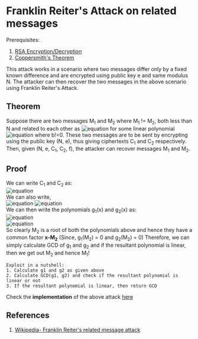 # Franklin Reiter's Attack on related messages

Prerequisites:
1. [RSA Encryption/Decryption](https://github.com/ashutosh1206/Crypton/blob/master/RSA-encryption/README.md) 
2. [Coppersmith's Theorem](https://github.com/ashutosh1206/Crypton/blob/master/RSA-encryption/Attack-Coppersmith/README.md)

This attack works in a scenario where two messages differ only by a fixed known difference and are encrypted using public key e and same modulus N. The attacker can then recover the two messages in the above scenario using Franklin Reiter's Attack.

## Theorem
Suppose there are two messages M<sub>1</sub> and M<sub>2</sub> where M<sub>1</sub> != M<sub>2</sub>, both less than N and related to each other as ![equation](https://latex.codecogs.com/png.latex?{\displaystyle&space;M_{1}\equiv&space;f(M_{2}){\pmod&space;{N}}}) for some linear polynomial ![equation](https://latex.codecogs.com/png.latex?{\displaystyle&space;f=ax&plus;b\in&space;\mathbb&space;{Z}&space;_{N}[x]}) where b!=0. These two messages are to be sent by encrypting using the public key (N, e), thus giving ciphertexts C<sub>1</sub> and C<sub>2</sub> respectively. Then, given (N, e, C<sub>1</sub>, C<sub>2</sub>, f), the attacker can recover messages M<sub>1</sub> and M<sub>2</sub>.
  
  
## Proof
We can write C<sub>1</sub> and C<sub>2</sub> as:  
![equation](https://latex.codecogs.com/png.latex?{\displaystyle&space;C_{1}\equiv&space;M_{1}^{e}{\pmod&space;{N}}})  
We can also write,  
![equation](https://latex.codecogs.com/png.latex?{\displaystyle&space;C_{1}\equiv&space;(f(M_{2})&space;mod&space;N)^{e}{\pmod&space;{N}}})  
![equation](https://latex.codecogs.com/png.latex?{\displaystyle&space;C_{1}\equiv&space;M_{1}^{e}{\pmod&space;{N}}})  
We can then write the polynomials g<sub>1</sub>(x) and g<sub>2</sub>(x) as:  
![equation](https://latex.codecogs.com/png.latex?{\displaystyle&space;g_{1}(x)=f(x)^{e}-C_{1}\in&space;\mathbb&space;{Z}&space;_{N}[x]})  
![equation](https://latex.codecogs.com/png.latex?g_{2}(x)=x^{e}-C_{2}\in&space;{\mathbb&space;{Z}}_{N}[x])  
So clearly M<sub>2</sub> is a root of both the polynomials above and hence they have a common factor **x-M<sub>2</sub>** (Since, g<sub>1</sub>(M<sub>2</sub>) = 0 and g<sub>2</sub>(M<sub>2</sub>) = 0)
Therefore, we can simply calculate GCD of g<sub>1</sub> and  g<sub>2</sub> and if the resultant polynomial is linear, then we get out M<sub>2</sub> and hence M<sub>1</sub>!  
  
    Exploit in a nutshell:
    1. Calculate g1 and g2 as given above
    2. Calculate GCD(g1, g2) and check if the resultant polynomial is linear or not
    3. If the resultant polynomial is linear, then return GCD
  
Check the **implementation** of the above attack [here](exploit.sage)
  
## References
1. [Wikipedia- Franklin Reiter's related message attack](https://en.wikipedia.org/wiki/Coppersmith%27s_attack#Franklin-Reiter_related-message_attack)

